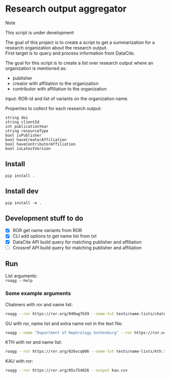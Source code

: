 # Research output aggregator 
> [!NOTE]
> This script is under development

The goal of this project is to create a script to get a summarization for a research organization about the research output.  
First target is to query and process information from DataCite.  

The goal for this script is to create a list over research output where an organization is mentioned as:
* publisher
* creator with affiliation to the organization
* contributor with affiliation to the organization

input: ROR-id and list of variants on the organization name.

Properties to collect for each research output:
```
string doi
string clientId
int publicationYear
string resourceType
bool isPublisher
bool haveCreatorAffiliation
bool haveContributorAffiliation
bool isLatestVersion
```

## Install
`pip install .`

## Install dev
`pip install -e .`

## Development stuff to do
- [x] ROR get name variants from ROR
- [x] CLI add options to get name list from txt
- [x] DataCite API build query for matching publisher and affiliation
- [ ] Crossref API build query for matching publisher and affiliation

## Run
List arguments:  
`roagg --help`  

### Some example arguments
Chalmers with ror and name list:  
```bash
roagg --ror https://ror.org/040wg7k59 --name-txt tests/name-lists/chalmers.txt --output chalmers.csv
```

GU with ror, name list and extra name not in the text file:  
```bash
roagg --name "Department of Nephrology Gothenburg" --ror https://ror.org/01tm6cn81 --name-txt tests/name-lists/gu.txt --output gu.csv
```

KTH with ror and name list:  
```bash
roagg --ror https://ror.org/026vcq606 --name-txt tests/name-lists/kth.txt --output kth.csv
```

KAU with ror:  
```bash
roagg --ror https://ror.org/05s754026 --output kau.csv
```
